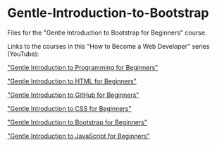 # Gentle-Introduction-to-Bootstrap
Files for the "Gentle Introduction to Bootstrap for Beginners" course.

Links to the courses in this "How to Become a Web Developer" series (YouTube):

["Gentle Introduction to Programming for Beginners"](https://www.youtube.com/playlist?list=PLErOmyzRKOCrO9bwM1931IY8S3iWfhrr8)

["Gentle Introduction to HTML for Beginners"](https://www.youtube.com/playlist?list=PLErOmyzRKOCpmPEZIkblP-0sNufXbvXJL)

["Gentle Introduction to GitHub for Beginners"](https://www.youtube.com/playlist?list=PLErOmyzRKOCoLfGDg91NbuGlRahF5mElq)

["Gentle Introduction to CSS for Beginners"](https://www.youtube.com/playlist?list=PLErOmyzRKOCptjkM-mOfveYlgKQEx1AAf)

["Gentle Introduction to Bootstrap for Beginners"](https://www.youtube.com/playlist?list=PLErOmyzRKOCr47pRGOswKcgzGyetNRdHZ)

["Gentle Introduction to JavaScript for Beginners"](https://www.youtube.com/playlist?list=PLErOmyzRKOCpmitTOazq3_p74Y-yTQB6A)
